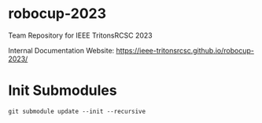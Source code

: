 # robocup-2023
Team Repository for IEEE TritonsRCSC 2023

Internal Documentation Website: https://ieee-tritonsrcsc.github.io/robocup-2023/

# Init Submodules
```
git submodule update --init --recursive 
```
